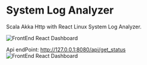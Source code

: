 # System Log Analyzer
Scala Akka Http with React Linux System Log Analyzer.

![FrontEnd React Dashboard](https://github.com/smartbird11/SystemLogAnalyzer/blob/main/Screenshot%202021-03-16%20at%209.57.45%20PM.png)


Api endPoint: http://127.0.0.1:8080/api/get_status
![FrontEnd React Dashboard](https://github.com/smartbird11/SystemLogAnalyzer/blob/main/Screenshot%202021-04-01%20at%206.03.48%20PM.png)

